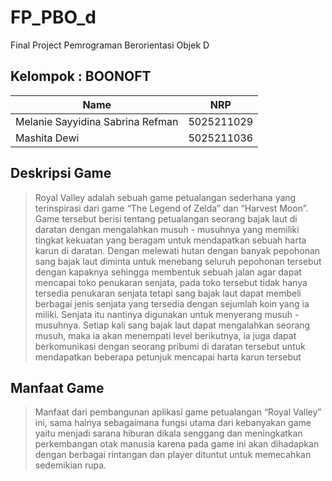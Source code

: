 # FP_PBO_d
Final Project Pemrograman Berorientasi Objek D

## Kelompok : BOONOFT
| Name           | NRP        |
| ---            | ---        |
| Melanie Sayyidina Sabrina Refman | 5025211029 |
| Mashita Dewi   | 5025211036 |

## Deskripsi Game
> Royal Valley adalah sebuah game petualangan sederhana yang terinspirasi dari game “The Legend of Zelda” dan “Harvest Moon”. Game tersebut berisi tentang petualangan seorang bajak laut di daratan dengan mengalahkan musuh - musuhnya yang memiliki tingkat kekuatan yang beragam untuk mendapatkan sebuah harta karun di daratan. Dengan melewati hutan dengan banyak pepohonan sang bajak laut diminta untuk menebang seluruh pepohonan tersebut dengan kapaknya
sehingga membentuk sebuah jalan agar dapat mencapai toko penukaran senjata, pada toko tersebut tidak hanya tersedia penukaran senjata tetapi sang bajak laut dapat membeli berbagai jenis senjata yang tersedia dengan sejumlah koin yang ia miliki. Senjata itu nantinya digunakan untuk menyerang musuh - musuhnya. Setiap
kali sang bajak laut dapat mengalahkan seorang musuh, maka ia akan menempati level berikutnya, ia juga dapat berkomunikasi dengan seorang pribumi di daratan tersebut untuk mendapatkan beberapa petunjuk mencapai harta karun tersebut

## Manfaat Game
> Manfaat dari pembangunan aplikasi game petualangan “Royal Valley” ini, sama halnya sebagaimana fungsi utama dari kebanyakan game yaitu menjadi sarana hiburan dikala senggang dan meningkatkan perkembangan otak manusia karena pada game ini akan dihadapkan dengan berbagai rintangan dan player dituntut untuk memecahkan sedemikian rupa.
